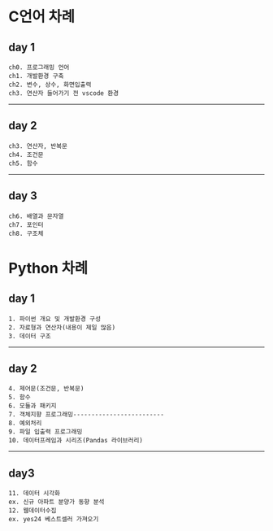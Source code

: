 # C언어 차례

## day 1    
    ch0. 프로그래밍 언어    
    ch1. 개발환경 구축    
    ch2. 변수, 상수, 화면입출력    
    ch3. 연산자 들어가기 전 vscode 환경    
-----------------------------
## day 2    
    ch3. 연산자, 반복문    
    ch4. 조건문    
    ch5. 함수    
------------------------------
## day 3    
    ch6. 배열과 문자열    
    ch7. 포인터    
    ch8. 구조체    

# Python 차례

## day 1

```
1. 파이썬 개요 및 개발환경 구성
2. 자료형과 연산자(내용이 제일 많음)
3. 데이터 구조
```

--------------------------------------------------
## day 2

```
4. 제어문(조건문, 반복문)
5. 함수
6. 모듈과 패키지
7. 객체지향 프로그래밍-------------------------
8. 예외처리
9. 파일 입출력 프로그래밍
10. 데이터프레임과 시리즈(Pandas 라이브러리)
```

-------------------------------------------------
## day3

```
11. 데이터 시각화
ex. 신규 아파트 분양가 동향 분석
12. 웹데이터수집
ex. yes24 베스트셀러 가져오기
```
